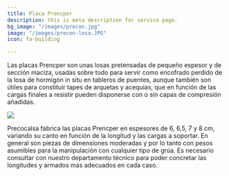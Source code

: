 ```yaml
---
title: Placa Prencper
description: this is meta description for service page.
bg_image: "/images/precon.jpg"
image: "/images/precon-losa.JPG"
icon: fa-building

---
```

Las placas Prencper son unas losas pretensadas de pequeño espesor y de sección maciza, usadas sobre todo para servir como encofrado perdido de la losa de hormigón in situ en tableros de puentes, aunque también son útiles para constituir tapes de arquetas y acequias, que en función de las cargas finales a resistir pueden disponerse con o sin capas de compresión añadidas.

![](/images/products/prelosa-60-1.jpg)

Precocalsa fabrica las placas Prencper en espesores de 6, 6,5, 7 y 8 cm, variando su canto en función de la longitud y las cargas a soportar. En general son piezas de dimensiones moderadas y por lo tanto con pesos asumibles para la manipulación con cualquier tipo de grúa. Es necesario consultar con nuestro departamento técnico para poder concretar las longitudes y armados más adecuados en cada caso.